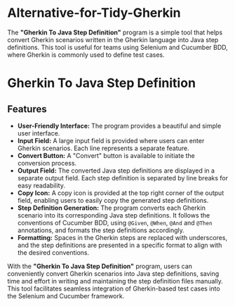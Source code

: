 # Alternative-for-Tidy-Gherkin
The **"Gherkin To Java Step Definition"** program is a simple tool that helps convert Gherkin scenarios written in the Gherkin language into Java step definitions. This tool is useful for teams using Selenium and Cucumber BDD, where Gherkin is commonly used to define test cases.
# Gherkin To Java Step Definition

## Features

- **User-Friendly Interface:** The program provides a beautiful and simple user interface.
- **Input Field:** A large input field is provided where users can enter Gherkin scenarios. Each line represents a separate feature.
- **Convert Button:** A "Convert" button is available to initiate the conversion process.
- **Output Field:** The converted Java step definitions are displayed in a separate output field. Each step definition is separated by line breaks for easy readability.
- **Copy Icon:** A copy icon is provided at the top right corner of the output field, enabling users to easily copy the generated step definitions.
- **Step Definition Generation:** The program converts each Gherkin scenario into its corresponding Java step definitions. It follows the conventions of Cucumber BDD, using `@Given`, `@When`, `@And` and `@Then` annotations, and formats the step definitions accordingly.
- **Formatting:** Spaces in the Gherkin steps are replaced with underscores, and the step definitions are presented in a specific format to align with the desired conventions.

With the **"Gherkin To Java Step Definition"** program, users can conveniently convert Gherkin scenarios into Java step definitions, saving time and effort in writing and maintaining the step definition files manually. This tool facilitates seamless integration of Gherkin-based test cases into the Selenium and Cucumber framework.

